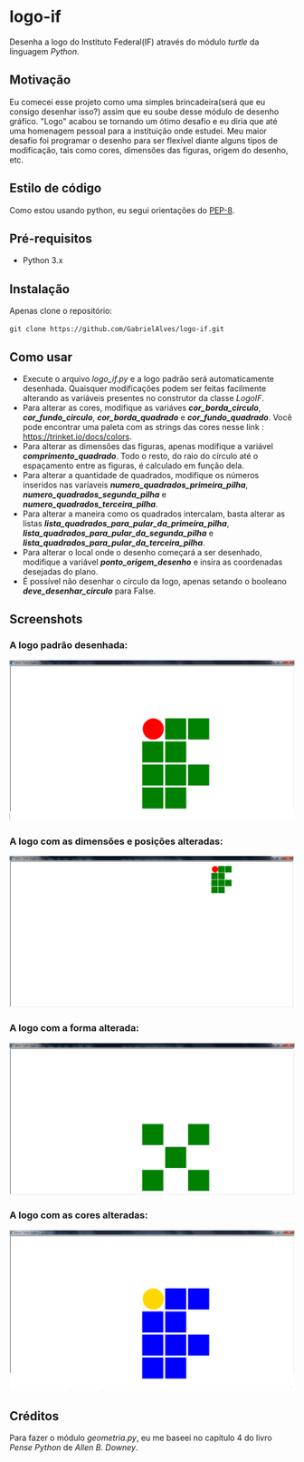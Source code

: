 # logo-if

Desenha a logo do Instituto Federal(IF) através do módulo *turtle* da linguagem *Python*.

## Motivação

Eu comecei esse projeto como uma simples brincadeira(será que eu consigo desenhar isso?) assim que eu soube desse módulo de desenho gráfico. "Logo" acabou se tornando um ótimo desafio e eu diria que até uma homenagem pessoal para a instituição onde estudei. Meu maior desafio foi programar o desenho para ser flexível diante alguns tipos de modificação, tais como cores, dimensões das figuras, origem do desenho, etc.

## Estilo de código

Como estou usando python, eu segui orientações do [PEP-8](https://www.python.org/dev/peps/pep-0008/).

## Pré-requisitos

* Python 3.x

## Instalação

Apenas clone o repositório:

`git clone https://github.com/GabrielAlves/logo-if.git`

## Como usar

* Execute o arquivo *logo_if.py* e a logo padrão será automaticamente desenhada. Quaisquer modificações podem ser feitas facilmente alterando as variáveis presentes no construtor da classe *LogoIF*.
* Para alterar as cores, modifique as variáves ***cor_borda_circulo***, ***cor_fundo_circulo***, ***cor_borda_quadrado*** e ***cor_fundo_quadrado***. Você pode encontrar uma paleta com as strings das cores nesse link : https://trinket.io/docs/colors.
* Para alterar as dimensões das figuras, apenas modifique a variável ***comprimento_quadrado***. Todo o resto, do raio do círculo até o espaçamento entre as figuras, é calculado em função dela.
* Para alterar a quantidade de quadrados, modifique os números inseridos nas varíaveis ***numero_quadrados_primeira_pilha***, ***numero_quadrados_segunda_pilha*** e ***numero_quadrados_terceira_pilha***. 
* Para alterar a maneira como os quadrados intercalam, basta alterar as listas ***lista_quadrados_para_pular_da_primeira_pilha***, ***lista_quadrados_para_pular_da_segunda_pilha*** e ***lista_quadrados_para_pular_da_terceira_pilha***.
* Para alterar o local onde o desenho começará a ser desenhado, modifique a variável ***ponto_origem_desenho*** e insira as coordenadas desejadas do plano.
* É possível não desenhar o círculo da logo, apenas setando o booleano ***deve_desenhar_circulo*** para False.


## Screenshots

### A logo padrão desenhada:

![screenshot com a logo regular](imagens/screenshots/screenshot-logo-if-regular.png)

### A logo com as dimensões e posições alteradas:

![screenshot com a logo de dimensões e posições alteradas](/imagens/screenshots/screenshot-logo-if-tamanho-e-posicao-alterados.png)

### A logo com a forma alterada:

![screenshot com a logo com forma alterada](imagens/screenshots/screenshot-logo-if-forma-alterada.png)

### A logo com as cores alteradas:

![screenshot com a logo de cor alterada](imagens/screenshots/screenshot-logo-if-cor-alterada.png)

## Créditos

Para fazer o módulo *geometria.py*, eu me baseei no capítulo 4 do livro *Pense Python* de *Allen B. Downey*. 